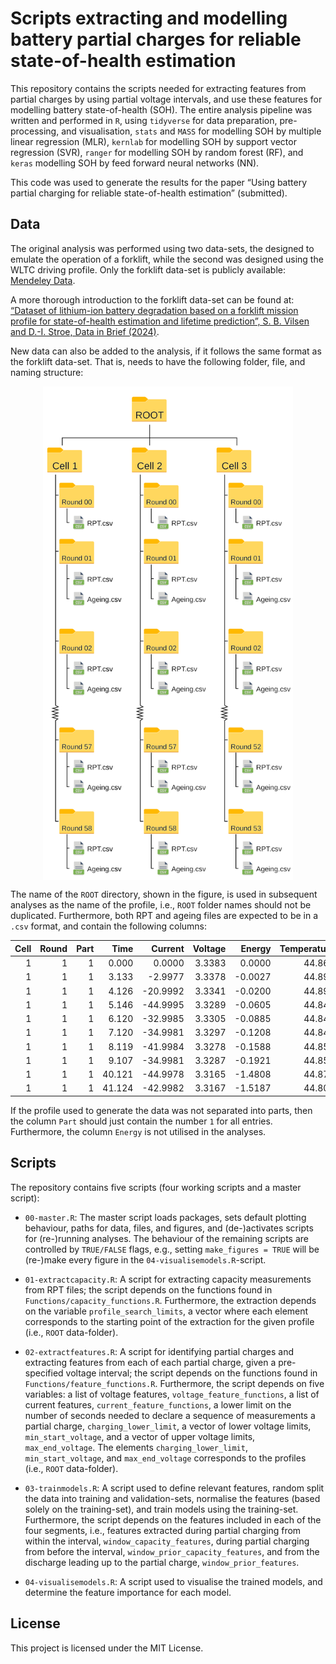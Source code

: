 # Scripts extracting and modelling battery partial charges for reliable state-of-health estimation

This repository contains the scripts needed for extracting features from
partial charges by using partial voltage intervals, and use these
features for modelling battery state-of-health (SOH). The entire
analysis pipeline was written and performed in `R`, using `tidyverse`
for data preparation, pre-processing, and visualisation, `stats` and
`MASS` for modelling SOH by multiple linear regression (MLR), `kernlab`
for modelling SOH by support vector regression (SVR), `ranger` for
modelling SOH by random forest (RF), and `keras` modelling SOH by feed
forward neural networks (NN).

This code was used to generate the results for the paper “Using battery
partial charging for reliable state-of-health estimation” (submitted).

## Data

The original analysis was performed using two data-sets, the designed to
emulate the operation of a forklift, while the second was designed using
the WLTC driving profile. Only the forklift data-set is publicly
available: [Mendeley Data](https://doi.org/10.17632/yz4pttm73n.2).

A more thorough introduction to the forklift data-set can be found at:
[“Dataset of lithium-ion battery degradation based on a forklift mission
profile for state-of-health estimation and lifetime prediction”, S. B.
Vilsen and D.-I. Stroe, Data in Brief
(2024)](https://www.sciencedirect.com/science/article/pii/S2352340923009228).

New data can also be added to the analysis, if it follows the same
format as the forklift data-set. That is, needs to have the following
folder, file, and naming structure:

<img src="Figures/folders.png" width="400px" style="display: block; margin: auto;" />

The name of the `ROOT` directory, shown in the figure, is used in
subsequent analyses as the name of the profile, i.e., `ROOT` folder
names should not be duplicated. Furthermore, both RPT and ageing files
are expected to be in a `.csv` format, and contain the following
columns:

| Cell | Round | Part |   Time |  Current | Voltage |  Energy | Temperature |
|-----:|------:|-----:|-------:|---------:|--------:|--------:|------------:|
|    1 |     1 |    1 |  0.000 |   0.0000 |  3.3383 |  0.0000 |      44.862 |
|    1 |     1 |    1 |  3.133 |  -2.9977 |  3.3378 | -0.0027 |      44.892 |
|    1 |     1 |    1 |  4.126 | -20.9992 |  3.3341 | -0.0200 |      44.892 |
|    1 |     1 |    1 |  5.146 | -44.9995 |  3.3289 | -0.0605 |      44.847 |
|    1 |     1 |    1 |  6.120 | -32.9985 |  3.3305 | -0.0885 |      44.847 |
|    1 |     1 |    1 |  7.120 | -34.9981 |  3.3297 | -0.1208 |      44.847 |
|    1 |     1 |    1 |  8.119 | -41.9984 |  3.3278 | -0.1588 |      44.853 |
|    1 |     1 |    1 |  9.107 | -34.9981 |  3.3287 | -0.1921 |      44.853 |
|    1 |     1 |    1 | 40.121 | -44.9978 |  3.3165 | -1.4808 |      44.871 |
|    1 |     1 |    1 | 41.124 | -42.9982 |  3.3167 | -1.5187 |      44.802 |

If the profile used to generate the data was not separated into parts,
then the column `Part` should just contain the number `1` for all
entries. Furthermore, the column `Energy` is not utilised in the
analyses.

## Scripts

The repository contains five scripts (four working scripts and a master
script):

-   `00-master.R`: The master script loads packages, sets default
    plotting behaviour, paths for data, files, and figures, and
    (de-)activates scripts for (re-)running analyses. The behaviour of
    the remaining scripts are controlled by `TRUE/FALSE` flags, e.g.,
    setting `make_figures = TRUE` will be (re-)make every figure in the
    `04-visualisemodels.R`-script.

-   `01-extractcapacity.R`: A script for extracting capacity
    measurements from RPT files; the script depends on the functions
    found in `Functions/capacity_functions.R`. Furthermore, the
    extraction depends on the variable `profile_search_limits`, a vector
    where each element corresponds to the starting point of the
    extraction for the given profile (i.e., `ROOT` data-folder).

-   `02-extractfeatures.R`: A script for identifying partial charges and
    extracting features from each of each partial charge, given a
    pre-specified voltage interval; the script depends on the functions
    found in `Functions/feature_functions.R`. Furthermore, the script
    depends on five variables: a list of voltage features,
    `voltage_feature_functions`, a list of current features,
    `current_feature_functions`, a lower limit on the number of seconds
    needed to declare a sequence of measurements a partial charge,
    `charging_lower_limit`, a vector of lower voltage limits,
    `min_start_voltage`, and a vector of upper voltage limits,
    `max_end_voltage`. The elements `charging_lower_limit`,
    `min_start_voltage`, and `max_end_voltage` corresponds to the
    profiles (i.e., `ROOT` data-folder).

-   `03-trainmodels.R`: A script used to define relevant features,
    random split the data into training and validation-sets, normalise
    the features (based solely on the training-set), and train models
    using the training-set. Furthermore, the script depends on the
    features included in each of the four segments, i.e., features
    extracted during partial charging from within the interval,
    `window_capacity_features`, during partial charging from before the
    interval, `window_prior_capacity_features`, and from the discharge
    leading up to the partial charge, `window_prior_features`.

-   `04-visualisemodels.R`: A script used to visualise the trained
    models, and determine the feature importance for each model.

## License

This project is licensed under the MIT License.
